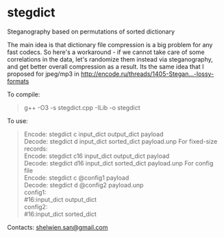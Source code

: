 # stegdict
Steganography based on permutations of sorted dictionary

The main idea is that dictionary file compression is a big problem for any fast codecs.
So here's a workaround - if we cannot take care of some correlations in the data,
let's randomize them instead via steganography, and get better overall compression as a result.
Its the same idea that I proposed for jpeg/mp3 in http://encode.ru/threads/1405-Stegan...-lossy-formats

To compile: 
> g++ -O3 -s stegdict.cpp -ILib -o stegdict

To use: 
> Encode: stegdict c input_dict output_dict payload  
> Decode: stegdict d input_dict sorted_dict payload.unp
For fixed-size records:  
> Encode: stegdict c16 input_dict output_dict payload  
> Decode: stegdict d16 input_dict sorted_dict payload.unp
For config file  
> Encode: stegdict c @config1 payload  
> Decode: stegdict d @config2 payload.unp  
config1:  
\#16:input_dict output_dict  
config2:  
\#16:input_dict sorted_dict  
 
Contacts: shelwien.san@gmail.com
